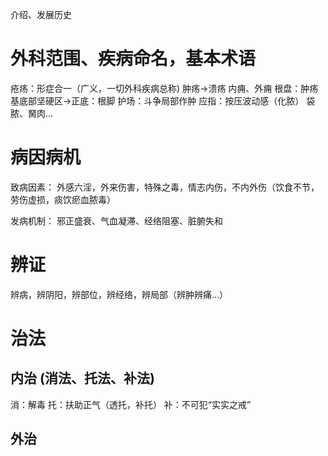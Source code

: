 介绍、发展历史

# 外科范围、疾病命名，基本术语

疮疡：形症合一（广义，一切外科疾病总称)
肿疡→溃疡
内痈、外痈
根盘：肿疡基底部坚硬区→正底：根脚
护场：斗争局部作肿
应指：按压波动感（化脓）
袋脓、胬肉...

# 病因病机
致病因素：
外感六淫，外来伤害，特殊之毒，情志内伤，不内外伤（饮食不节，劳伤虚损，痰饮瘀血脓毒）

发病机制：
邪正盛衰、气血凝滞、经络阻塞、脏腑失和

# 辨证
辨病，辨阴阳，辨部位，辨经络，辨局部（辨肿辨痛...）

# 治法
## 内治 (消法、托法、补法)
消：解毒
托：扶助正气（透托，补托）
补：不可犯“实实之戒”

## 外治